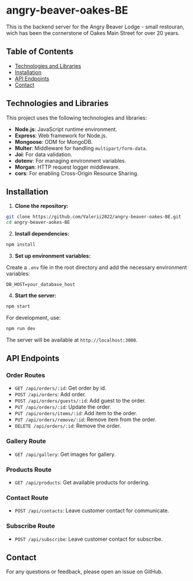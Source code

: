 # angry-beaver-oakes-BE

This is the backend server for the Angry Beaver Lodge - small restouran, wich has been the cornerstone of Oakes Main Street for over 20 years.

## Table of Contents

- [Technologies and Libraries](#technologies-and-libraries)
- [Installation](#installation)
- [API Endpoints](#api-endpoints)
- [Contact](#contact)

## Technologies and Libraries

This project uses the following technologies and libraries:

- **Node.js**: JavaScript runtime environment.
- **Express**: Web framework for Node.js.
- **Mongoose**: ODM for MongoDB.
- **Multer**: Middleware for handling `multipart/form-data`.
- **Joi**: For data validation.
- **dotenv**: For managing environment variables.
- **Morgan**: HTTP request logger middleware.
- **cors**: For enabling Cross-Origin Resource Sharing.

## Installation

1. **Clone the repository:**

```sh
git clone https://github.com/Valerii2022/angry-beaver-oakes-BE.git
cd angry-beaver-aokes-BE
```

2. **Install dependencies:**

```sh
npm install
```

3. **Set up environment variables:**

Create a `.env` file in the root directory and add the necessary environment variables:

```env
DB_HOST=your_database_host
```

4. **Start the server:**

```sh
npm start
```

For development, use:

```sh
npm run dev
```

The server will be available at `http://localhost:3000`.

## API Endpoints

### Order Routes

- `GET /api/orders/:id`: Get order by id.
- `POST /api/orders`: Add order.
- `POST /api/orders/guests/:id`: Add guest to the order.
- `PUT /api/orders/:id`: Update the order.
- `PUT /api/orders/items/:id`: Add item to the order.
- `PUT /api/orders/remove/:id`: Remove item from the order.
- `DELETE /api/orders/:id`: Remove the order.

### Gallery Route

- `GET /api/gallery`: Get images for gallery.

### Products Route

- `GET /api/products`: Get available products for ordering.

### Contact Route

- `POST /api/contacts`: Leave customer contact for communicate.

### Subscribe Route

- `POST /api/subscribe`: Leave customer contact for subscribe.

## Contact

For any questions or feedback, please open an issue on GitHub.
